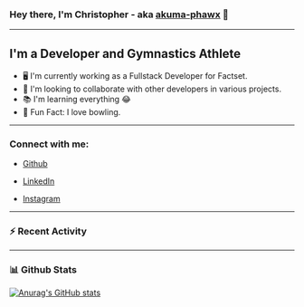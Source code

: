 ### Hey there, I'm Christopher - aka [akuma-phawx](https://github.com/akuma-phawx) 👋

---

## I'm a Developer and Gymnastics Athlete

- 🖥️ I'm currently working as a Fullstack Developer for Factset.
- 🤲 I'm looking to collaborate with other developers in various projects.
- 📚 I'm learning everything 😂
- 🎳 Fun Fact: I love bowling.

---

### Connect with me:

- [Github](https://github.com/akuma-phawx)

- [LinkedIn](https://www.linkedin.com/in/christopher-vradis-3b9a68151/)

- [Instagram](https://www.instagram.com/chris.vrd_sw/)

---

### ⚡ Recent Activity

<!--START_SECTION:activity-->
<!--END_SECTION:activity-->

---

### 📊 Github Stats

[![Anurag's GitHub stats](https://github-readme-stats.vercel.app/api?username=akuma-phawx)](https://github.com/akuma-phawx/github-readme-stats)
